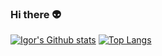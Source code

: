 ### Hi there 👽

[![Igor's Github stats](https://github-readme-stats-weld-zeta.vercel.app/api?username=hyperpuncher&show_icons=true&hide=stars&theme=aura)](https://github.com/hyperpuncher)
[![Top Langs](https://github-readme-stats-weld-zeta.vercel.app/api/top-langs/?username=hyperpuncher&layout=compact&theme=aura&hide=css,html&exclude_repo=rock-paper-scissors,etch-a-sketch,cs50ai,calculator,zarga,nastya,visa_bot,github-readme-stats)](https://github.com/hyperpuncher)

<!--
**hyperpuncher/hyperpuncher** is a ✨ _special_ ✨ repository because its `README.md` (this file) appears on your GitHub profile.

Here are some ideas to get you started:

- 🔭 I’m currently working on ...
- 🌱 I’m currently learning ...
- 👯 I’m looking to collaborate on ...
- 🤔 I’m looking for help with ...
- 💬 Ask me about ...
- 📫 How to reach me: ...
- 😄 Pronouns: ...
- ⚡ Fun fact: ...
-->
